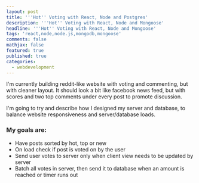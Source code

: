 ```yaml
---
layout: post
title: '''Hot'' Voting with React, Node and Postgres'
description: '''Hot'' Voting with React, Node and Mongoose'
headline: '''Hot'' Voting with React, Node and Mongoose'
tags: 'react,node,node.js,mongodb,mongoose'
comments: false
mathjax: false
featured: true
published: true
categories:
  - webdevelopment
---
```

I'm currently building reddit-like website with voting and commenting, but with cleaner layout. It should look a bit like facebook news feed, but with scores and two top comments under every post to promote discussion.

I'm going to try and describe how I designed my server and database, to balance website responsiveness and server/database loads.

### My goals are:

- Have posts sorted by hot, top or new
- On load check if post is voted on by the user
- Send user votes to server only when client view needs to be updated by server
- Batch all votes in server, then send it to database when an amount is reached or timer runs out
